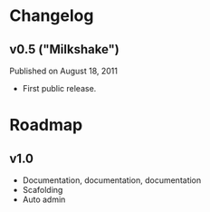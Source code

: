 # Changelog

## v0.5 ("Milkshake")
Published on August 18, 2011

*  First public release.


# Roadmap

## v1.0

*   Documentation, documentation, documentation
*   Scafolding
*   Auto admin

